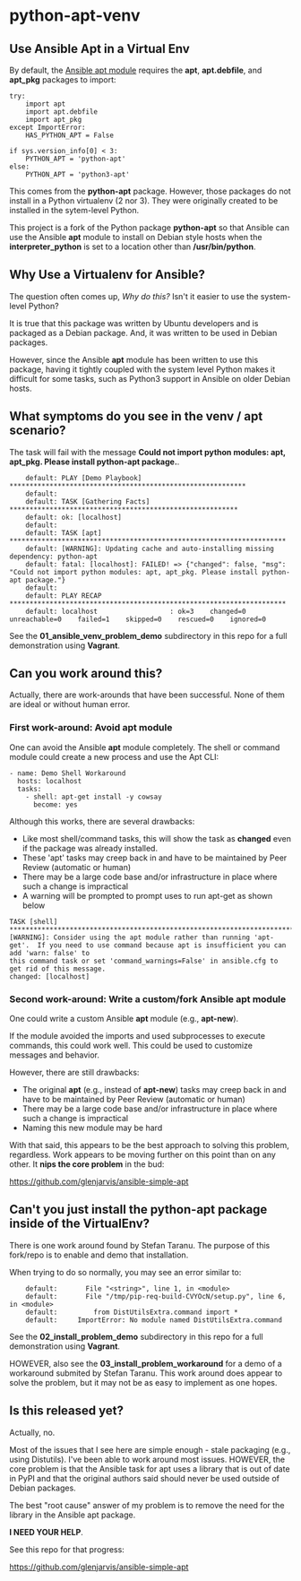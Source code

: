 # python-apt-venv

## Use Ansible Apt in a Virtual Env

By default, the [Ansible apt
module](https://docs.ansible.com/ansible/latest/modules/apt_module.html)
requires the **apt**, **apt.debfile**, and **apt_pkg** packages to import:

```HAS_PYTHON_APT = True
try:
    import apt
    import apt.debfile
    import apt_pkg
except ImportError:
    HAS_PYTHON_APT = False

if sys.version_info[0] < 3:
    PYTHON_APT = 'python-apt'
else:
    PYTHON_APT = 'python3-apt'
```

This comes from the **python-apt** package. However, those packages do not
install in a Python virtualenv (2 nor 3). They were originally created to be
installed in the sytem-level Python.

This project is a fork of the Python package **python-apt** so that Ansible can
use the Ansible **apt** module to install on Debian style hosts when the
**interpreter_python** is set to a location other than **/usr/bin/python**.

## Why Use a Virtualenv for Ansible?

The question often comes up, *Why do this?* Isn't it easier to use the
system-level Python?

It is true that this package was written by Ubuntu developers and is packaged
as a Debian package. And, it was written to be used in Debian packages.

However, since the Ansible **apt** module has been written to use this package,
having it tightly coupled with the system level Python makes it difficult for
some tasks, such as Python3 support in Ansible on older Debian hosts.

## What symptoms do you see in the venv / apt scenario?

The task will fail with the message **Could not import python modules: apt,
apt_pkg. Please install python-apt package.**.

```
    default: PLAY [Demo Playbook] ***********************************************************
    default:
    default: TASK [Gathering Facts] *********************************************************
    default: ok: [localhost]
    default:
    default: TASK [apt] *********************************************************************
    default: [WARNING]: Updating cache and auto-installing missing dependency: python-apt
    default: fatal: [localhost]: FAILED! => {"changed": false, "msg": "Could not import python modules: apt, apt_pkg. Please install python-apt package."}
    default:
    default: PLAY RECAP *********************************************************************
    default: localhost                  : ok=3    changed=0    unreachable=0    failed=1    skipped=0    rescued=0    ignored=0
```

See the **01_ansible_venv_problem_demo** subdirectory in this repo for a full
demonstration using **Vagrant**.

## Can you work around this?

Actually, there are work-arounds that have been successful. None of them are
ideal or without human error.


### First work-around: Avoid apt module

One can avoid the Ansible **apt** module completely. The shell or command
module could create a new process and use the Apt CLI:

```
- name: Demo Shell Workaround
  hosts: localhost
  tasks:
    - shell: apt-get install -y cowsay
      become: yes
```

Although this works, there are several drawbacks:

* Like most shell/command tasks, this will show the task as **changed** even if the package was already installed.
* These 'apt' tasks may creep back in and have to be maintained by Peer Review (automatic or human)
* There may be a large code base and/or infrastructure in place where such a change is impractical
* A warning will be prompted to prompt uses to run apt-get as shown below

```
TASK [shell] ************************************************************************************************************************************************
[WARNING]: Consider using the apt module rather than running 'apt-get'.  If you need to use command because apt is insufficient you can add 'warn: false' to
this command task or set 'command_warnings=False' in ansible.cfg to get rid of this message.
changed: [localhost]
```


### Second work-around: Write a custom/fork Ansible apt module

One could write a custom Ansible **apt** module (e.g., **apt-new**).

If the module avoided the imports and used subprocesses to execute commands,
this could work well. This could be used to customize messages and behavior.

However, there are still drawbacks:

* The original **apt** (e.g., instead of **apt-new**) tasks may creep back in and have to be maintained by Peer Review (automatic or human)
* There may be a large code base and/or infrastructure in place where such a change is impractical
* Naming this new module may be hard

With that said, this appears to be the best approach to solving this problem,
regardless. Work appears to be moving further on this point than on any other.
It **nips the core problem** in the bud:

https://github.com/glenjarvis/ansible-simple-apt


## Can't you just install the python-apt package inside of the VirtualEnv?

There is one work around found by Stefan Taranu. The purpose of this fork/repo
is to enable and demo that installation.

When trying to do so normally, you may see an error similar to:

```
    default:       File "<string>", line 1, in <module>
    default:       File "/tmp/pip-req-build-CVYOcN/setup.py", line 6, in <module>
    default:         from DistUtilsExtra.command import *
    default:     ImportError: No module named DistUtilsExtra.command
```

See the **02_install_problem_demo** subdirectory in this repo for a full
demonstration using **Vagrant**.

HOWEVER, also see the **03_install_problem_workaround** for a demo of a workaround submited
by Stefan Taranu. This work around does appear to solve the problem, but it may
not be as easy to implement as one hopes.


## Is this released yet?

Actually, no.

Most of the issues that I see here are simple enough - stale packaging (e.g.,
using Distutils). I've been able to work around most issues. HOWEVER, the core
problem is that the Ansible task for apt uses a library that is out of date in
PyPI and that the original authors said should never be used outside of Debian
packages.

The best "root cause" answer of my problem is to remove the need for the
library in the Ansible apt package.

 **I NEED YOUR HELP**.

See this repo for that progress:

https://github.com/glenjarvis/ansible-simple-apt

